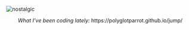 
![nostalgic](https://github.com/user-attachments/assets/5d673e25-21dd-4af2-b09c-d8f11a4d6393)


<!-- <p align="center">
  <i>What I’ve been coding lately:</i>
  <a href="https://polyglotparrot.github.io/jump/" target="_blank" rel="noopener noreferrer">REAVN ↗</a>
</p> -->

<p align="center">
<i>What I’ve been coding lately:</i>
https://polyglotparrot.github.io/jump/
</p>























  



